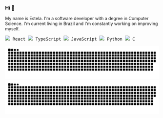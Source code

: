 ### Hi 👋

My name is Estela. I'm a software developer with a degree in Computer Science. I'm current living in Brazil and I'm constantly working on improving myself.

 <img src="https://user-images.githubusercontent.com/30927758/228252000-b9455955-2390-45e3-8b9c-e5386ea86e21.png" width="15"/><samp> React </samp>
 <img src="https://user-images.githubusercontent.com/30927758/228248856-557ff0be-1503-4e3a-b3d3-12573b75c930.png" width="15"/><samp> TypeScript </samp>
 <img src="https://user-images.githubusercontent.com/30927758/228249943-54c068f1-4e58-48cb-a430-74767ced7f63.png" width="15"/><samp> JavaScript </samp>
 <img src="https://user-images.githubusercontent.com/30927758/228250668-08337184-7967-4c22-8207-5187eb6b8f9e.png" width="15"/><samp> Python </samp>
 <img src="https://user-images.githubusercontent.com/30927758/228251031-cd818d92-79a9-4a2f-a973-7596ee49dcea.png" width="15"/><samp> C </samp>


![grid snake animation](https://raw.githubusercontent.com/estelavilasboas/estelavilasboas/output/github-snake-dark.svg#gh-dark-mode-only) ![grid snake animation](https://raw.githubusercontent.com/estelavilasboas/estelavilasboas/output/github-snake.svg#gh-light-mode-only)
